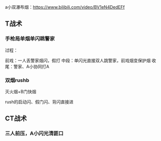 a小双瀑布烟：https://www.bilibili.com/video/BV1eN4DedEFf

## T战术

### 手枪局单烟单闪跳警家

过程：

前戏：一人丢警家烟闪，假打
中段：单闪光直接双人跳警家，前戏烟变保护烟
收尾：警家、A小协同打A

### 双烟rushb

灭火烟+B门快烟

rush的启动闪、假门闪、背闪直接进

## CT战术

### 三人前压，A小闪光清匪口
